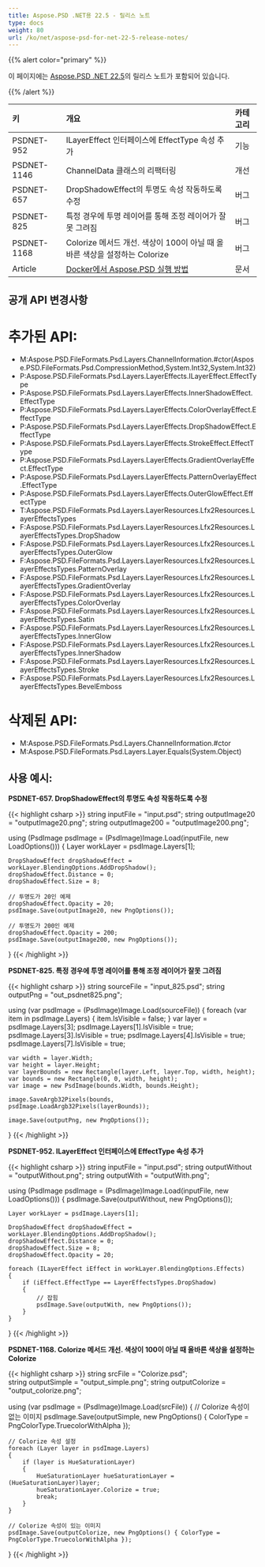 ```yaml
---
title: Aspose.PSD .NET용 22.5 - 릴리스 노트
type: docs
weight: 80
url: /ko/net/aspose-psd-for-net-22-5-release-notes/
---
```


{{% alert color="primary" %}}

이 페이지에는 [Aspose.PSD .NET 22.5](https://www.nuget.org/packages/Aspose.PSD/)의 릴리스 노트가 포함되어 있습니다.

{{% /alert %}}

|**키**|**개요**|**카테고리**|
| :- | :- | :- |
|PSDNET-952|ILayerEffect 인터페이스에 EffectType 속성 추가|기능|
|PSDNET-1146|ChannelData 클래스의 리팩터링|개선|
|PSDNET-657|DropShadowEffect의 투명도 속성 작동하도록 수정|버그|
|PSDNET-825|특정 경우에 투명 레이어를 통해 조정 레이어가 잘못 그려짐|버그|
|PSDNET-1168|Colorize 메서드 개선. 색상이 100이 아닐 때 올바른 색상을 설정하는 Colorize|버그|
|Article|[Docker에서 Aspose.PSD 실행 방법](https://docs.aspose.com/psd/net/how-to-run-aspose-psd-in-docker/)|문서|


## **공개 API 변경사항**
# **추가된 API:**
- M:Aspose.PSD.FileFormats.Psd.Layers.ChannelInformation.#ctor(Aspose.PSD.FileFormats.Psd.CompressionMethod,System.Int32,System.Int32)
- P:Aspose.PSD.FileFormats.Psd.Layers.LayerEffects.ILayerEffect.EffectType
- P:Aspose.PSD.FileFormats.Psd.Layers.LayerEffects.InnerShadowEffect.EffectType
- P:Aspose.PSD.FileFormats.Psd.Layers.LayerEffects.ColorOverlayEffect.EffectType
- P:Aspose.PSD.FileFormats.Psd.Layers.LayerEffects.DropShadowEffect.EffectType
- P:Aspose.PSD.FileFormats.Psd.Layers.LayerEffects.StrokeEffect.EffectType
- P:Aspose.PSD.FileFormats.Psd.Layers.LayerEffects.GradientOverlayEffect.EffectType
- P:Aspose.PSD.FileFormats.Psd.Layers.LayerEffects.PatternOverlayEffect.EffectType
- P:Aspose.PSD.FileFormats.Psd.Layers.LayerEffects.OuterGlowEffect.EffectType
- T:Aspose.PSD.FileFormats.Psd.Layers.LayerResources.Lfx2Resources.LayerEffectsTypes
- F:Aspose.PSD.FileFormats.Psd.Layers.LayerResources.Lfx2Resources.LayerEffectsTypes.DropShadow
- F:Aspose.PSD.FileFormats.Psd.Layers.LayerResources.Lfx2Resources.LayerEffectsTypes.OuterGlow
- F:Aspose.PSD.FileFormats.Psd.Layers.LayerResources.Lfx2Resources.LayerEffectsTypes.PatternOverlay
- F:Aspose.PSD.FileFormats.Psd.Layers.LayerResources.Lfx2Resources.LayerEffectsTypes.GradientOverlay
- F:Aspose.PSD.FileFormats.Psd.Layers.LayerResources.Lfx2Resources.LayerEffectsTypes.ColorOverlay
- F:Aspose.PSD.FileFormats.Psd.Layers.LayerResources.Lfx2Resources.LayerEffectsTypes.Satin
- F:Aspose.PSD.FileFormats.Psd.Layers.LayerResources.Lfx2Resources.LayerEffectsTypes.InnerGlow
- F:Aspose.PSD.FileFormats.Psd.Layers.LayerResources.Lfx2Resources.LayerEffectsTypes.InnerShadow
- F:Aspose.PSD.FileFormats.Psd.Layers.LayerResources.Lfx2Resources.LayerEffectsTypes.Stroke
- F:Aspose.PSD.FileFormats.Psd.Layers.LayerResources.Lfx2Resources.LayerEffectsTypes.BevelEmboss


# **삭제된 API:**
- M:Aspose.PSD.FileFormats.Psd.Layers.ChannelInformation.#ctor
- M:Aspose.PSD.FileFormats.Psd.Layers.Layer.Equals(System.Object)


## **사용 예시:**

**PSDNET-657. DropShadowEffect의 투명도 속성 작동하도록 수정**

{{< highlight csharp >}}
string inputFile = "input.psd";
string outputImage20 = "outputImage20.png";
string outputImage200 = "outputImage200.png";

using (PsdImage psdImage = (PsdImage)Image.Load(inputFile, new LoadOptions()))
{
    Layer workLayer = psdImage.Layers[1];

    DropShadowEffect dropShadowEffect = workLayer.BlendingOptions.AddDropShadow();
    dropShadowEffect.Distance = 0;
    dropShadowEffect.Size = 8;

    // 투명도가 20인 예제
    dropShadowEffect.Opacity = 20;
    psdImage.Save(outputImage20, new PngOptions());

    // 투명도가 200인 예제
    dropShadowEffect.Opacity = 200;
    psdImage.Save(outputImage200, new PngOptions());
}
{{< /highlight >}}

**PSDNET-825. 특정 경우에 투명 레이어를 통해 조정 레이어가 잘못 그려짐**

{{< highlight csharp >}}
string sourceFile = "input_825.psd";
string outputPng = "out_psdnet825.png";

using (var psdImage = (PsdImage)Image.Load(sourceFile))
{
    foreach (var item in psdImage.Layers)
    {
        item.IsVisible = false;
    }
    var layer = psdImage.Layers[3];
    psdImage.Layers[1].IsVisible = true;
    psdImage.Layers[3].IsVisible = true;
    psdImage.Layers[4].IsVisible = true;
    psdImage.Layers[7].IsVisible = true;

    var width = layer.Width;
    var height = layer.Height;
    var layerBounds = new Rectangle(layer.Left, layer.Top, width, height);
    var bounds = new Rectangle(0, 0, width, height);
    var image = new PsdImage(bounds.Width, bounds.Height);

    image.SaveArgb32Pixels(bounds, psdImage.LoadArgb32Pixels(layerBounds));

    image.Save(outputPng, new PngOptions());
}
{{< /highlight >}}

**PSDNET-952. ILayerEffect 인터페이스에 EffectType 속성 추가**

{{< highlight csharp >}}
string inputFile = "input.psd";
string outputWithout = "outputWithout.png";
string outputWith = "outputWith.png";

using (PsdImage psdImage = (PsdImage)Image.Load(inputFile, new LoadOptions()))
{
    psdImage.Save(outputWithout, new PngOptions());

    Layer workLayer = psdImage.Layers[1];

    DropShadowEffect dropShadowEffect = workLayer.BlendingOptions.AddDropShadow();
    dropShadowEffect.Distance = 0;
    dropShadowEffect.Size = 8;
    dropShadowEffect.Opacity = 20;

    foreach (ILayerEffect iEffect in workLayer.BlendingOptions.Effects)
    {
        if (iEffect.EffectType == LayerEffectsTypes.DropShadow)
        {
            // 잡힘
            psdImage.Save(outputWith, new PngOptions());
        }
    }
}
{{< /highlight >}}

**PSDNET-1168. Colorize 메서드 개선. 색상이 100이 아닐 때 올바른 색상을 설정하는 Colorize**

{{< highlight csharp >}}
string srcFile = "Colorize.psd";            
string outputSimple = "output_simple.png";
string outputColorize = "output_colorize.png";

using (var psdImage = (PsdImage)Image.Load(srcFile))
{
    // Colorize 속성이 없는 이미지
    psdImage.Save(outputSimple, new PngOptions() { ColorType = PngColorType.TruecolorWithAlpha });
    
    // Colorize 속성 설정
    foreach (Layer layer in psdImage.Layers)
    {
        if (layer is HueSaturationLayer)
        {
            HueSaturationLayer hueSaturationLayer = (HueSaturationLayer)layer;
            hueSaturationLayer.Colorize = true;
            break;
        }
    }
    
    // Colorize 속성이 있는 이미지
    psdImage.Save(outputColorize, new PngOptions() { ColorType = PngColorType.TruecolorWithAlpha });
}
{{< /highlight >}}
